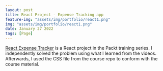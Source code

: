 ```yaml
---
layout: post
title: React Project - Expense Tracking app
feature-img: "assets/img/portfolio/react1.png"
img: "assets/img/portfolio/react1.png"
date: January 27 2022
tags: [Page]
---
```



[React Expense Tracker](https://knghiem03.github.io/React-Expense-Tracker/) is a React project in the Packt training series. I independently solved the problem using what I learned from the videos. Afterwards, I used the CSS file from the course repo to conform  with the course material. 
